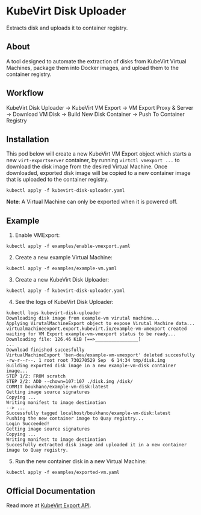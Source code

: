 # KubeVirt Disk Uploader

Extracts disk and uploads it to container registry.

## About

A tool designed to automate the extraction of disks from KubeVirt Virtual Machines, package them into Docker images, and upload them to the container registry.

## Workflow

KubeVirt Disk Uploader -> KubeVirt VM Export -> VM Export Proxy & Server -> Download VM Disk -> Build New Disk Container -> Push To Container Registry

## Installation

This pod below will create a new KubeVirt VM Export object which starts a new `virt-exportserver` container, by running `virtctl vmexport ...` to download the disk image from the desired Virtual Machine. Once downloaded, exported disk image will be copied to a new container image that is uploaded to the container registry.

```
kubectl apply -f kubevirt-disk-uploader.yaml
```

**Note**: A Virtual Machine can only be exported when it is powered off.

## Example

1. Enable VMExport:

```
kubectl apply -f examples/enable-vmexport.yaml
```

2. Create a new example Virtual Machine:

```
kubectl apply -f examples/example-vm.yaml
```

3. Create a new KubeVirt Disk Uploader:

```
kubectl apply -f kubevirt-disk-uploader.yaml
```

4. See the logs of KubeVirt Disk Uploader:

```
kubectl logs kubevirt-disk-uploader
Downloading disk image from example-vm virutal machine...        
Applying VirutalMachineExport object to expose Virutal Machine data...
virtualmachineexport.export.kubevirt.io/example-vm-vmexport created
waiting for VM Export example-vm-vmexport status to be ready...
Downloading file: 126.46 KiB [==>________________]
...
Download finished succesfully
VirtualMachineExport 'ben-dev/example-vm-vmexport' deleted succesfully
-rw-r--r--. 1 root root 730270529 Sep  6 14:34 tmp/disk.img
Building exported disk image in a new example-vm-disk container image...
STEP 1/2: FROM scratch
STEP 2/2: ADD --chown=107:107 ./disk.img /disk/
COMMIT boukhano/example-vm-disk:latest
Getting image source signatures
Copying ...
Writing manifest to image destination
--> ...
Successfully tagged localhost/boukhano/example-vm-disk:latest
Pushing the new container image to Quay registry...
Login Succeeded!
Getting image source signatures
Copying ...
Writing manifest to image destination
Succesfully extracted disk image and uploaded it in a new container image to Quay registry.
```

5. Run the new container disk in a new Virtual Machine:

```
kubectl apply -f examples/exported-vm.yaml
```

## Official Documentation

Read more at [KubeVirt Export API](https://kubevirt.io/user-guide/operations/export_api).
